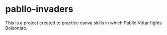 # pabllo-invaders
This is a project created to practice canva skills in which Pabllo Vittar fights Bolsonaro.
